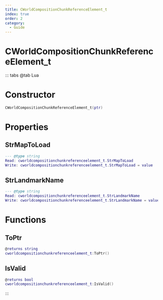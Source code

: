 ```yaml
---
title: CWorldCompositionChunkReferenceElement_t
index: true
order: 2
category:
  - Guide
---
```


# CWorldCompositionChunkReferenceElement_t

::: tabs
@tab Lua
# Constructor
```lua
CWorldCompositionChunkReferenceElement_t(ptr)
```
# Properties
## StrMapToLoad 
```lua
--- @type string
Read: cworldcompositionchunkreferenceelement_t.StrMapToLoad
Write: cworldcompositionchunkreferenceelement_t.StrMapToLoad = value
```
## StrLandmarkName 
```lua
--- @type string
Read: cworldcompositionchunkreferenceelement_t.StrLandmarkName
Write: cworldcompositionchunkreferenceelement_t.StrLandmarkName = value
```
# Functions
## ToPtr
```lua
@returns string
cworldcompositionchunkreferenceelement_t:ToPtr()
```
## IsValid
```lua
@returns bool
cworldcompositionchunkreferenceelement_t:IsValid()
```

:::